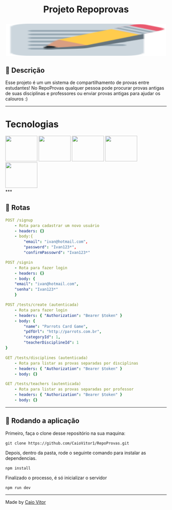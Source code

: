# <p align = "center"> Projeto Repoprovas </p>

<p align="center">
   <img height="100" width="500" src="src/assets/iconReadMe.svg"/>
</p>

<p align = "center">
 
</p>


##  :notebook_with_decorative_cover: Descrição

Esse projeto é um um sistema de compartilhamento de provas entre estudantes!
No RepoProvas qualquer pessoa pode procurar provas antigas de suas disciplinas e professores ou enviar provas antigas para ajudar os calouros :)

***

# Tecnologias
<div display='flex'>
<img height="80" width="100" src="https://cdn.jsdelivr.net/gh/devicons/devicon/icons/typescript/typescript-original.svg" />
<img height="80" width="100" src="https://cdn.jsdelivr.net/gh/devicons/devicon/icons/npm/npm-original-wordmark.svg" />
<img height="80" width="100" src="https://cdn.jsdelivr.net/gh/devicons/devicon/icons/nodejs/nodejs-original-wordmark.svg" />
<img height="80" width="100" src="https://cdn.jsdelivr.net/gh/devicons/devicon/icons/express/express-original-wordmark.svg" />
<img height="80" width="100" src="https://cdn.jsdelivr.net/gh/devicons/devicon/icons/postgresql/postgresql-original-wordmark.svg" />
<div>
***

## :rocket: Rotas

```yml
POST /signup
    - Rota para cadastrar um novo usuário
    - headers: {}
    - body:{
        "email": "ivan@hotmail.com",
        "password": "Ivan123*",
        "confirmPassowrd": "Ivan123*"

```
    
```yml 
POST /signin
    - Rota para fazer login
    - headers: {}
    - body: {
    "email": "ivan@hotmail.com",
    "senha": "Ivan123*"
    }
```

```yml 
POST /tests/create (autenticada)
    - Rota para fazer login
    - headers: { "Authorization": "Bearer $token" }
    - body: {
        "name": "Parrots Card Game",
        "pdfUrl": "http://parrots.com.br", 
        "categoryId": 1, 
        "teacherDisciplineId": 1
}
```
    
```yml 
GET /tests/disciplines (autenticada)
    - Rota para listar as provas separadas por disciplinas
    - headers: { "Authorization": "Bearer $token" }
    - body: {}
```

```yml
GET /tests/teachers (autenticada)
    - Rota para listar as provas separadas por professor
    - headers: { "Authorization": "Bearer $token" }
    - body: {}
``` 


***

## 🏁 Rodando a aplicação


Primeiro, faça o clone desse repositório na sua maquina:

```
git clone https://github.com/CaioVitor1/RepoProvas.git
```

Depois, dentro da pasta, rode o seguinte comando para instalar as dependencias.

```
npm install
```

Finalizado o processo, é só inicializar o servidor
```
npm run dev
```

---

Made by <a href='https://www.linkedin.com/in/caiovitor33/'> Caio Vitor </a>

